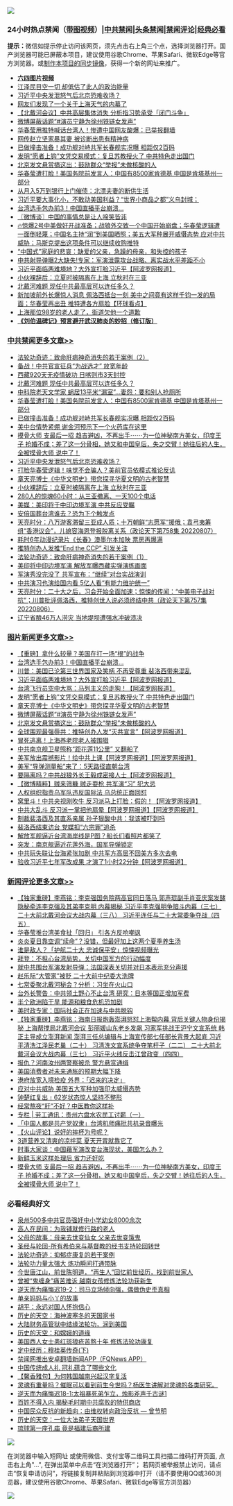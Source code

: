 ![](https://raw.githubusercontent.com/jsvpn/jsproxy/dev/64photo/fqnews-qr.jpg)

<div id="tt">
<h3>24小时热点禁闻（<a href="https://aaa.v2dns.tk/?QAjUl=BgRp5UNKRn&T5Vk=fPVH&Q59Ab=WxGE" target="_blank">带图视频</a>）|<a href="#%E4%B8%AD%E5%85%B1%E7%A6%81%E9%97%BB%E6%9B%B4%E5%A4%9A%E6%96%87%E7%AB%A0">中共禁闻</a>|<a href="#%E5%9B%BE%E7%89%87%E6%96%B0%E9%97%BB%E6%9B%B4%E5%A4%9A%E6%96%87%E7%AB%A0">头条禁闻</a>|<a href="#%E6%96%B0%E9%97%BB%E8%AF%84%E8%AE%BA%E6%9B%B4%E5%A4%9A%E6%96%87%E7%AB%A0">禁闻评论|<a href="#%E5%BF%85%E7%9C%8B%E7%BB%8F%E5%85%B8%E5%A5%BD%E6%96%87">经典必看</a></h3>
<div><b>提示：</b>微信如提示停止访问该网页，须先点击右上角三个点，选择浏览器打开。国产浏览器可能已屏蔽本项目，建议使用谷歌Chrome、苹果Safari、微软Edge等官方浏览器。或<a href="%E5%88%B6%E4%BD%9Cgit%E7%A6%81%E9%97%BB%E9%95%9C%E5%83%8F.md">制作本项目的同步镜像</a>，获得一个新的网址来推广。</div>
<ul>
<li><b><a href="http://d2.v2rss.gq/64.mp4" target="_blank">六四图片视频</a></b></li>
<li><a href="/cnnews/20220808/1768770.md">江泽民目空一切 却低估了此人的政治能量</a></li>
<li><a href="/cbnews/20220808/1768859.md">习近平中央发泄怒气后北京恐难收场？</a></li>
<li><a href="/cnnews/20220808/1768778.md">网友们发现了一个关于上海天气的内幕了</a></li>
<li><a href="/headline/20220808/1768877.md">【北戴河会议】中共高层集体消失 分析指习势承受「闭门斗争」</a></li>
<li><a href="/topimagenews/20220808/1768821.md">微博屏蔽话题“#演员宁静为徐州铁链女发声”</a></li>
<li><a href="/cnnews/20220808/1768865.md">华春莹用推特喊话台湾人！惨遭中国网友酸爆：已举报翻墙</a></li>
<li><a href="/cnnews/20220809/1769009.md">网传赵立坚家暴其妻 被诊断出患有精神病</a></li>
<li><a href="/cbnews/20220808/1768956.md">已做撞击准备！成功舰对峙共军长春舰实况曝 相距仅2百码</a></li>
<li><a href="/topimagenews/20220808/1768847.md">发明“愿者上钩”文凭交易模式：复旦苏教授火了 中共特色走出国门</a></li>
<li><a href="/topimagenews/20220808/1768686.md">北京发文悬赏搞这出：鼓励群众“举报”未做核酸的人</a></li>
<li><a href="/cbnews/20220808/1768965.md">华春莹遭打脸！美国务院前发言人：中国有8500家肯德基 中国是肯塔基州一部分</a></li>
<li><a href="/cnnews/20220808/1768767.md">从月入5万到银行上门催债：北漂夫妻的断供生活</a></li>
<li><a href="/cnnews/20220808/1768890.md">习近平要大事化小，不敢动美国利益？“世界小商品之都”义乌封城；</a></li>
<li><a href="/topimagenews/20220809/1769012.md">台湾选手包办前3！中国直播平台崩溃…</a></li>
<li><a href="/ssgc/20220808/1768742.md">〖微博谈〗中国的事情总是让人啼笑皆非</a></li>
<li><a href="/bannedvideo/20220808/1768885.md">🔥惊爆2号中美做好开战准备；战狼外交致一个中国开始崩盘；华春莹逻辑遭一面倒轻蔑；中国名主持“润”到美国晒照；美五大军种展开威慑态势 应对中共威胁；马斯克提出这项条件可以继续收购推特</a></li>
<li><a href="/lifebaike/20220808/1768707.md">“中国式”家庭的悲哀：缺爱的父亲，急躁的母亲，和失控的孩子</a></li>
<li><a href="/cnnews/20220808/1768785.md">中共射导弹曝2大缺失!专家：军演泄露攻台战略、离实战水平差距不小</a></li>
<li><a href="/topimagenews/20220808/1768945.md">习近平面临两难境地？大外宣打脸习近平【阿波罗网报道】</a></li>
<li><a href="/cbnews/20220808/1768835.md">小伙裸辞后：立夏时被隔离在上海 立秋时在三亚</a></li>
<li><a href="/cbnews/20220809/1769023.md">北戴河难题 现任中共最高层可以连任多久？</a></li>
<li><a href="/bannedvideo/20220809/1768971.md">新加坡前外长爆惊人消息 佩洛西抵台一刻 美中之间竟有这样千钧一发的局面；华春莹再出丑 推特遭各方扇脸【环球看点】</a></li>
<li><a href="/cnnews/20220808/1768882.md">上海那位98岁的老人走了，街道欠他一个道歉</a></li>
<li><b><a href="/comments/20200207/1272816.md" target="_blank">《刘伯温碑记》预言避开武汉肺炎的妙招（修订版）</a></b></li>
</ul>
</div>

<div class="catlist">
<h3><a href="/cbnews/" target="_blank">中共禁闻</a><span><a href="/cbnews/" target="_blank" rel="nofollow">更多文章>></a></span></h3>
<ul>
<li><a href="/cbnews/20220809/1768927.md" target="_blank">法轮功奇迹：致命肝病神奇消失的若干案例（2）</a></li>
<li><a href="/cbnews/20220809/1769032.md" target="_blank">备战！中共官宣征兵“为战选才” 放宽年龄</a></li>
<li><a href="/cbnews/20220809/1769031.md" target="_blank">西藏920天无疫情破功 日喀则市3天封控</a></li>
<li><a href="/cbnews/20220809/1769023.md" target="_blank">北戴河难题 现任中共最高层可以连任多久？</a></li>
<li><a href="/cbnews/20220809/1769003.md" target="_blank">中科院老天文学家 蜗居13平米“漏室”…妻怨：要和别人抢厕所</a></li>
<li><a href="/cbnews/20220808/1768965.md" target="_blank">华春莹遭打脸！美国务院前发言人：中国有8500家肯德基 中国是肯塔基州一部分</a></li>
<li><a href="/cbnews/20220808/1768956.md" target="_blank">已做撞击准备！成功舰对峙共军长春舰实况曝 相距仅2百码</a></li>
<li><a href="/cbnews/20220808/1768946.md" target="_blank">美中台情势紧绷 谢金河预示下一个火药库在这里</a></li>
<li><a href="/comments/20220808/1768892.md" target="_blank">摸骨大师 支最后一招 趋吉避凶，不再出手⋯⋯为一位神秘南方美女，印度王子 抢婚不成；差了这一分骨相，她又和中国皇后，失之交臂！她往后的人生，全被摸骨大师 说中了！</a></li>
<li><a href="/cbnews/20220808/1768859.md" target="_blank">习近平中央发泄怒气后北京恐难收场？</a></li>
<li><a href="/cbnews/20220808/1768848.md" target="_blank">打脸华春莹逻辑！味觉不会骗人？美前官员依模式推论反讥</a></li>
<li><a href="/comments/20220808/1768773.md" target="_blank">章天亮博士《中华文明史》带您探寻华夏文明的古老智慧</a></li>
<li><a href="/cbnews/20220808/1768835.md" target="_blank">小伙裸辞后：立夏时被隔离在上海 立秋时在三亚</a></li>
<li><a href="/cbnews/20220808/1768823.md" target="_blank">280人的惊魂60小时：从三亚撤离、一天100个电话</a></li>
<li><a href="/cbnews/20220808/1768800.md" target="_blank">美媒：美印将于中印边境军演 中共反应受瞩</a></li>
<li><a href="/cbnews/20220808/1768793.md" target="_blank">安倍国葬台湾谁去？恐为下个触发点</a></li>
<li><a href="/cbnews/20220808/1768758.md" target="_blank">天亮时分：八万游客滞留三亚成人质；十万朝鲜“志愿军”援俄；袁弓夷筹组“香港议会”，儿媳容海恩登报脱离关系（政论天下第758集 20220807）</a></li>
<li><a href="/cbnews/20220808/1768658.md" target="_blank">耗时6年动漫纪录片《长春》澳墨尔本加映 票房再爆满</a></li>
<li><a href="/cbnews/20220808/1768646.md" target="_blank">推特创办人发推“End the CCP” 引发关注</a></li>
<li><a href="/cbnews/20220807/1768536.md" target="_blank">法轮功奇迹：致命肝病神奇消失的若干案例（1）</a></li>
<li><a href="/cbnews/20220807/1768554.md" target="_blank">美印将中印边境军演 解放军曝西藏实弹演练画面</a></li>
<li><a href="/cbnews/20220807/1768518.md" target="_blank">军演秀没完没了 共军宣布：“继续”对台实战演训</a></li>
<li><a href="/cbnews/20220807/1768469.md" target="_blank">中共演习也演给国内看 5亿人看“有能力维护统一”</a></li>
<li><a href="/cbnews/20220807/1768433.md" target="_blank">天亮时分：二十大之后，习会开始全面加速；惊悚的传闻：“中美电子战对抗”；川普批评佩洛西，推特创世人说必须终结中共（政论天下第757集 20220806）</a></li>
<li><a href="/cbnews/20220807/1768421.md" target="_blank">辽宁省酿46万人涝灾 当地堤坝遭强水冲破溃决</a></li>

</ul>
</div>
<div class="catlist">
<h3><a href="/topimagenews/" target="_blank">图片新闻</a><span><a href="/topimagenews/" target="_blank" rel="nofollow">更多文章>></a></span></h3>
<ul>
<li><a href="/topimagenews/20220809/1769115.md" target="_blank">【重磅】拿什么较量？美国在打一场“根”的战争</a></li>
<li><a href="/topimagenews/20220809/1769012.md" target="_blank">台湾选手包办前3！中国直播平台崩溃…</a></li>
<li><a href="/topimagenews/20220809/1768989.md" target="_blank">川普：美国已沦第三世界国家及笑柄 不再受尊重 裴洛西带来混乱</a></li>
<li><a href="/topimagenews/20220808/1768945.md" target="_blank">习近平面临两难境地？大外宣打脸习近平【阿波罗网报道】</a></li>
<li><a href="/topimagenews/20220808/1768921.md" target="_blank">台湾飞行员空中大骂：马列主义的走狗！【阿波罗网报道】</a></li>
<li><a href="/topimagenews/20220808/1768847.md" target="_blank">发明“愿者上钩”文凭交易模式：复旦苏教授火了 中共特色走出国门</a></li>
<li><a href="/comments/20220808/1768773.md" target="_blank">章天亮博士《中华文明史》带您探寻华夏文明的古老智慧</a></li>
<li><a href="/topimagenews/20220808/1768821.md" target="_blank">微博屏蔽话题“#演员宁静为徐州铁链女发声”</a></li>
<li><a href="/topimagenews/20220808/1768686.md" target="_blank">北京发文悬赏搞这出：鼓励群众“举报”未做核酸的人</a></li>
<li><a href="/topimagenews/20220808/1768655.md" target="_blank">全球围观最强辱共：推特创办人发“灭共宣言”【阿波罗网报道】</a></li>
<li><a href="/topimagenews/20220808/1768654.md" target="_blank">冒死逃离！上海养老院老人被围猎</a></li>
<li><a href="/topimagenews/20220808/1768622.md" target="_blank">中共南京舰卫星照称“距花莲11公里” 又翻船了</a></li>
<li><a href="/topimagenews/20220807/1768598.md" target="_blank">美军放出震撼影片！给中共上课【阿波罗网报道】【阿波罗网报道】</a></li>
<li><a href="/topimagenews/20220807/1768517.md" target="_blank">美军“导弹测量船”来了：5天路径直朝台湾</a></li>
<li><a href="/topimagenews/20220807/1768457.md" target="_blank">要隔离吗？中共战狼外长王毅成密接人士【阿波罗网报道】</a></li>
<li><a href="/topimagenews/20220807/1768441.md" target="_blank">【微博精粹】贼来筛糠 贼走耍枪 共军演“习” 犯大忌</a></li>
<li><a href="/topimagenews/20220807/1768420.md" target="_blank">人权组织指责乌军队违反国际法 乌总统正面回怼</a></li>
<li><a href="/topimagenews/20220806/1768280.md" target="_blank">窝里斗！中共央视刚吹牛 反习派马上打脸：假的！【阿波罗网报道】</a></li>
<li><a href="/topimagenews/20220806/1768279.md" target="_blank">中共大乱斗 反习派一掌把他扇晕【阿波罗网报道】【阿波罗网报道】</a></li>
<li><a href="/topimagenews/20220806/1768198.md" target="_blank">制裁裴洛西及其直系亲属 孙子狠酸中共：我该被吓到吗</a></li>
<li><a href="/topimagenews/20220806/1768185.md" target="_blank">裴洛西结束访台 党媒扣“六宗罪”追杀</a></li>
<li><a href="/topimagenews/20220806/1768175.md" target="_blank">解放军舰逼近台湾海岸线是P图？船长们看照片都笑了</a></li>
<li><a href="/topimagenews/20220806/1768167.md" target="_blank">突发：南京舰逼近花莲外海，国军导弹锁定</a></li>
<li><a href="/topimagenews/20220806/1768166.md" target="_blank">中共玩失联让台海紧张加剧 中共军方高层不回美方多次去电</a></li>
<li><a href="/topimagenews/20220806/1768159.md" target="_blank">验收习近平七年军改成果 才演了1小时22分钟【阿波罗网报道】</a></li>

</ul>
</div>
<div class="catlist">
<h3><a href="/comments/" target="_blank">新闻评论</a><span><a href="/comments/" target="_blank" rel="nofollow">更多文章>></a></span></h3>
<ul>
<li><a href="/comments/20220809/1769104.md" target="_blank">【独家重磅】李燕铭：李克强国务院两高官同日落马 郭声琨副手肖亚庆案发酵 隐秘牵连李克强及其弟李克明 内幕揭秘 习近平李克强明争暗斗内幕（三七） 二十大前北戴河会议大战内幕（三八） 习近平连任与二十大常委争夺战（四五）</a></li>
<li><a href="/comments/20220809/1769102.md" target="_blank">华春莹推台湾美食扯「回归」 引各方反呛嘲讽</a></li>
<li><a href="/comments/20220809/1769085.md" target="_blank">炎炎夏日靠空调“续命”？没错，但最好加上这两个夏季养生汤</a></li>
<li><a href="/comments/20220809/1769070.md" target="_blank">谁是敌人？「护航二十大 忠诚保平安」惊悚视频曝光</a></li>
<li><a href="/comments/20220809/1769068.md" target="_blank">拜登：不担心台湾局势，关切中国军方的行动幅度</a></li>
<li><a href="/comments/20220809/1769067.md" target="_blank">就中共围台军演发射导弹：法国深表关切并对日本表示充分声援</a></li>
<li><a href="/comments/20220809/1769064.md" target="_blank">赵乐际“大管家”被贬 二十大前中纪委大洗牌</a></li>
<li><a href="/comments/20220809/1769063.md" target="_blank">七常委聚北戴河秘会？分析：习坐在火山口</a></li>
<li><a href="/comments/20220809/1769060.md" target="_blank">台外长警告：中共领土野心不止台湾 研究：日本等国正增加军费</a></li>
<li><a href="/comments/20220809/1769056.md" target="_blank">半个欧洲陷干旱 能源和粮食危机恐加剧</a></li>
<li><a href="/comments/20220809/1769047.md" target="_blank">美时政专家：国际社会正在加速与中共脱钩</a></li>
<li><a href="/comments/20220809/1769041.md" target="_blank">【独家重磅】李燕铭：海南日报炮轰澎湃怒怼上海帮内幕 背后关键人物身份揭秘 上海帮搅局北戴河会议 彭丽媛山东老乡发飙 习家军挑战王沪宁文宣系统 韩正主导成立澎湃新闻 澎湃三任总编辑与上海宣传部七任部长背景大起底 习近平清洗江泽民老巢（二十） 习清洗文宣系统争夺笔杆子（二二） 二十大前北戴河会议大战内幕（三七） 习近平火线反击江曾政变（四四）</a></li>
<li><a href="/comments/20220809/1769030.md" target="_blank">报仇？河南汝州两警察被杀 警方悬赏通缉</a></li>
<li><a href="/comments/20220809/1769020.md" target="_blank">美国消费者对未来通胀的预期大幅下降</a></li>
<li><a href="/comments/20220809/1769000.md" target="_blank">港府放宽入境检疫 外界：「迟来的决定」</a></li>
<li><a href="/comments/20220809/1768992.md" target="_blank">应对中共威胁 美国五大军种加强印太威慑态势</a></li>
<li><a href="/comments/20220809/1768973.md" target="_blank">钟楚红复出﹗62岁状态惊人坚持不整形</a></li>
<li><a href="/comments/20220809/1768970.md" target="_blank">经常熬夜“肝”不好？中医教你这样补</a></li>
<li><a href="/comments/20220808/1768969.md" target="_blank">专栏 | 劳工通讯：贵州六盘水农民工讨薪（一）</a></li>
<li><a href="/comments/20220808/1768955.md" target="_blank">「中国人都是共产党奴隶」台湾机师痛批共机录音曝光</a></li>
<li><a href="/comments/20220808/1768951.md" target="_blank">【火山评论】说好的摔杯为号呢？</a></li>
<li><a href="/comments/20220808/1768925.md" target="_blank">3道营养又清爽的凉拌菜 夏天开胃就靠它了</a></li>
<li><a href="/comments/20220808/1768924.md" target="_blank">时事大家谈：中国藉军演改变台海现状，美国怎么办？</a></li>
<li><a href="/comments/20220808/1768905.md" target="_blank">新鲜玉米这样处理后 省力还好吃</a></li>
<li><a href="/comments/20220808/1768892.md" target="_blank">摸骨大师 支最后一招 趋吉避凶，不再出手⋯⋯为一位神秘南方美女，印度王子 抢婚不成；差了这一分骨相，她又和中国皇后，失之交臂！她往后的人生，全被摸骨大师 说中了！</a></li>

</ul>
</div>

<div class="catlist">
<h3>必看经典好文</h3>
<ul>
<li><a href="/comments/20200704/783272.md" target="_blank">泉州500多中共官员强奸中小学幼女8000余次</a></li>
<li><a href="/tculture/20121023/72121.md" target="_blank">高人在民间：为我铺就修行路的老人</a></li>
<li><a href="/cbnews/20210507/1541162.md" target="_blank">父母的故事：母亲去世变仙女 父亲去世变饿鬼</a></li>
<li><a href="/comments/20220503/1727836.md" target="_blank">圣经与轮回-所有希伯来与基督教的经书支持轮回转世</a></li>
<li><a href="/cbnews/20220708/1755180.md" target="_blank">法轮功奇迹：抑郁症康复的若干案例</a></li>
<li><a href="/cbnews/20200816/1381005.md" target="_blank">法轮功力量太强大 炼功瞬间打通带脉</a></li>
<li><a href="/funmedia/20210321/1509617.md" target="_blank">今世唐江山，前世陈明道，“再生人”回忆前世经历，找到前世家人</a></li>
<li><a href="/comments/20211125/1657403.md" target="_blank">曾被“鬼缠身”痛苦难诉 越南女孩修炼法轮功获新生</a></li>
<li><a href="/tculture/20190304/1091074.md" target="_blank">逆天而为痛悔迟19-2：司马立场倾向强，偶做伪史歪真相</a></li>
<li><a href="/cbnews/20210518/1548912.md" target="_blank">单亲妈妈与小丫的故事</a></li>
<li><a href="/comments/20180624/961987.md" target="_blank">胡平：永远对国人怀抱信心</a></li>
<li><a href="/tculture/xiulian/20170318/732480.md" target="_blank">历史的天空：海神波塞冬的天国家书</a></li>
<li><a href="/cbnews/20220713/1757692.md" target="_blank">大陆财务高管狱中结缘法轮功，润到美国</a></li>
<li><a href="/cbnews/20190219/1083302.md" target="_blank">历史的天空：和嫦娥的道缘</a></li>
<li><a href="/comments/20190126/1070164.md" target="_blank">美国西人女士患红斑狼疮苦熬十年 修炼法轮功康复</a></li>
<li><a href="/tculture/xiulian/20151108/468739.md" target="_blank">定中经历：穆桂英传奇(下)</a></li>
<li><a href="/comments/20200503/1322531.md" target="_blank">禁闻网推出安卓翻墙新闻APP（FQNews APP）</a></li>
<li><a href="/bannedvideo/20211002/1631942.md" target="_blank">中国传统成人礼 冠礼蕴含了哪些文化</a></li>
<li><a href="/bannedvideo/20210301/1495767.md" target="_blank">【馨香雅句】为何韩国越南兴起汉字复活</a></li>
<li><a href="/bannedvideo/20210915/1623919.md" target="_blank">灵魂有重量吗？催眠可以看到前生今世吗？杨医生讲解对灵魂的各类研究。</a></li>
<li><a href="/tculture/20190304/1091068.md" target="_blank">逆天而为痛悔迟18-1:太祖暴死弟乍立，烛影斧声千古谜1</a></li>
<li><a href="/lifebaike/20200711/1358994.md" target="_blank">百姓不得入内 揭秘毛时期中共腐败的特供商店</a></li>
<li><a href="/comments/20220713/1757701.md" target="_blank">中国民众反抗的新趋向：由维权转向政治反抗 — 曾节明</a></li>
<li><a href="/tculture/20121025/73067.md" target="_blank">历史的天空：一位大法弟子天国世界</a></li>
<li><a href="/bannedvideo/20220418/1720873.md" target="_blank">琉球第一座孔庙 竟是福建后裔所建</a></li>

</ul>
</div>

![](https://raw.githubusercontent.com/jsvpn/jsproxy/dev/64photo/fqnews-qr.jpg)

在浏览器中输入短网址 或使用微信、支付宝等二维码工具扫描二维码打开页面, 点击右上角"...", 在弹出菜单中点击“在浏览器打开”； 若网页被举报禁止访问，请点击“恢复申请访问”，将链接复制并粘贴到浏览器中打开（请不要使用QQ或360浏览器，建议使用谷歌Chrome、苹果Safari、微软Edge等官方浏览器）

![](https://raw.githubusercontent.com/jsvpn/jsproxy/dev/64photo/wx.jpg)
